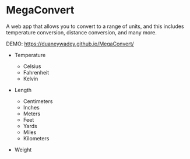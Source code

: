 # MegaConvert
A web app that allows you to convert to a range of units, and this includes temperature conversion, distance conversion, and many more. 

DEMO: https://duaneywadey.github.io/MegaConvert/

- Temperature
	- Celsius
	- Fahrenheit
	- Kelvin

- Length
	- Centimeters
	- Inches
	- Meters
	- Feet
	- Yards
	- Miles
	- Kilometers
	
- Weight

